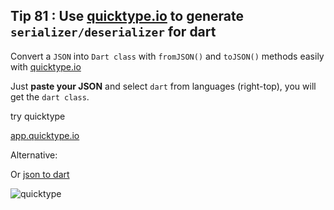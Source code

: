 ## Tip  81 : Use [quicktype.io](https://app.quicktype.io/) to generate `serializer/deserializer` for dart

Convert a `JSON` into `Dart class` with `fromJSON()` and `toJSON()` methods easily with  [quicktype.io](http://quicktype.io) 

Just **paste your JSON** and select `dart` from languages (right-top), you will get the `dart class`.

 try quicktype

[app.quicktype.io](app.quicktype.io)

Alternative:

Or [json to dart](https://javiercbk.github.io/json_to_dart/)

![quicktype](https://raw.githubusercontent.com/erluxman/awesomefluttertips/master/assets/81quicktype.gif)

